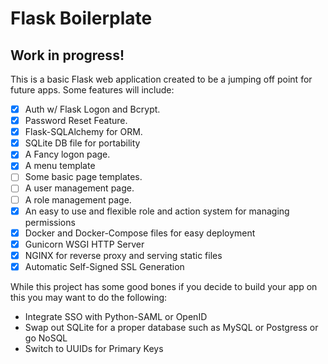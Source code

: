 # Flask Boilerplate
## Work in progress!

This is a basic Flask web application created to be a jumping off point for future apps. Some features will include:
- [X] Auth w/ Flask Logon and Bcrypt.
- [X] Password Reset Feature.
- [X] Flask-SQLAlchemy for ORM.
- [X] SQLite DB file for portability
- [X] A Fancy logon page.
- [X] A menu template
- [ ] Some basic page templates.
- [ ] A user management page.
- [ ] A role management page.
- [X] An easy to use and flexible role and action system for managing permissions
- [X] Docker and Docker-Compose files for easy deployment
- [X] Gunicorn WSGI HTTP Server
- [X] NGINX for reverse proxy and serving static files
- [X] Automatic Self-Signed SSL Generation

While this project has some good bones if you decide to build your app on this you may want to do the following:
- Integrate SSO with Python-SAML or OpenID
- Swap out SQLite for a proper database such as MySQL or Postgress or go NoSQL
- Switch to UUIDs for Primary Keys
